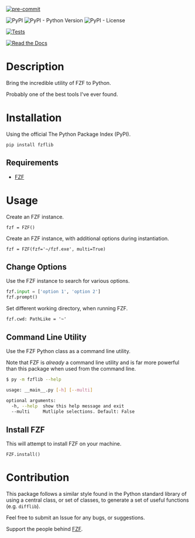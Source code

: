 [![pre-commit](https://img.shields.io/badge/pre--commit-enabled-brightgreen?logo=pre-commit&logoColor=white)](https://github.com/pre-commit/pre-commit)

![PyPI](https://img.shields.io/pypi/v/fzflib?color=darkred)
![PyPI - Python Version](https://img.shields.io/pypi/pyversions/fzflib?label=Python%20Version&logo=python&logoColor=yellow)
![PyPI - License](https://img.shields.io/pypi/l/fzflib?color=green)

[![Tests](https://github.com/AceofSpades5757/fzflib/actions/workflows/tests.yml/badge.svg)](https://github.com/AceofSpades5757/fzflib/actions/workflows/tests.yml)

[![Read the Docs](https://img.shields.io/readthedocs/fzflib)](https://fzflib.readthedocs.io/en/latest/)

# Description

Bring the incredible utility of FZF to Python.

Probably one of the best tools I've ever found.

# Installation

Using the official The Python Package Index (PyPI).

`pip install fzflib`

## Requirements

- [FZF](https://github.com/junegunn/fzf)

# Usage

Create an FZF instance.

`fzf = FZF()`

Create an FZF instance, with additional options during instantiation.

`fzf = FZF(fzf='~/fzf.exe', multi=True)`

## Change Options

Use the FZF instance to search for various options.

```python
fzf.input = ['option 1', 'option 2']
fzf.prompt()
```

Set different working directory, when running FZF.

`fzf.cwd: PathLike = '~'`

## Command Line Utility

Use the FZF Python class as a command line utility.

Note that FZF is _already_ a command line utility and is far more powerful than this package when used from the command line.

```sh
$ py -m fzflib --help

usage: __main__.py [-h] [--multi]

optional arguments:
  -h, --help  show this help message and exit
  --multi     Mutliple selections. Default: False
```

## Install FZF

This will attempt to install FZF on your machine.

`FZF.install()`

# Contribution

This package follows a similar style found in the Python standard library of using a central class, or set of classes, to generate a set of useful functions (e.g. `difflib`).

Feel free to submit an Issue for any bugs, or suggestions.

Support the people behind [FZF](https://github.com/junegunn/fzf).
